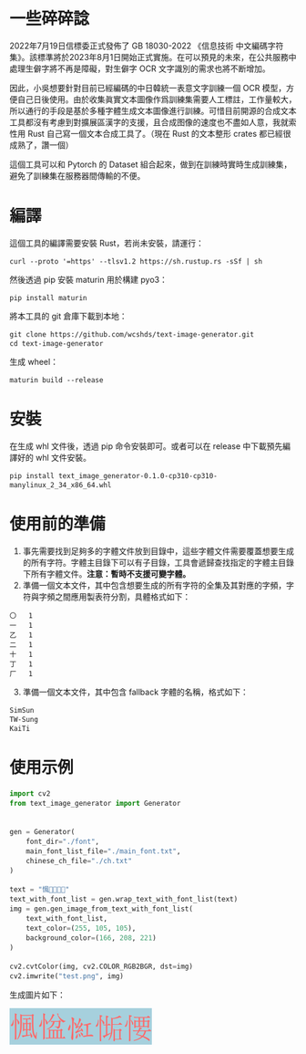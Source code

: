 # 一些碎碎諗

2022年7月19日信標委正式發佈了 GB 18030-2022 《信息技術 中文編碼字符集》。該標準將於2023年8月1日開始正式實施。在可以預見的未來，在公共服務中處理生僻字將不再是障礙，對生僻字 OCR 文字識別的需求也將不断增加。

因此，小吳想要針對目前已經編碼的中日韓統一表意文字訓練一個 OCR 模型，方便自己日後使用。由於收集眞實文本圖像作爲訓練集需要人工標註，工作量較大，所以通行的手段是基於多種字體生成文本圖像進行訓練。可惜目前開源的合成文本工具都沒有考慮到對擴展區漢字的支援，且合成图像的速度也不盡如人意，我就索性用 Rust 自己寫一個文本合成工具了。（現在 Rust 的文本整形 crates 都已經很成熟了，讚一個）

這個工具可以和 Pytorch 的 Dataset 組合起來，做到在訓練時實時生成訓練集，避免了訓練集在服務器間傳輸的不便。

# 編譯

這個工具的編譯需要安裝 Rust，若尚未安裝，請運行：

```
curl --proto '=https' --tlsv1.2 https://sh.rustup.rs -sSf | sh
```

然後透過 pip 安裝 maturin 用於構建 pyo3：

```
pip install maturin
```

將本工具的 git 倉庫下載到本地：

```
git clone https://github.com/wcshds/text-image-generator.git
cd text-image-generator
```

生成 wheel：

```
maturin build --release
```

# 安裝
在生成 whl 文件後，透過 pip 命令安裝即可。或者可以在 release 中下載預先編譯好的 whl 文件安裝。
```
pip install text_image_generator-0.1.0-cp310-cp310-manylinux_2_34_x86_64.whl
```

# 使用前的準備

1. 事先需要找到足夠多的字體文件放到目錄中，這些字體文件需要覆蓋想要生成的所有字符。字體主目錄下可以有子目錄，工具會遞歸查找指定的字體主目錄下所有字體文件。**注意：暫時不支援可變字體。**
2. 準備一個文本文件，其中包含想要生成的所有字符的全集及其對應的字頻，字符與字頻之間應用製表符分割，具體格式如下：
```
〇	1
一	1
乙	1
二	1
十	1
丁	1
厂	1
```
3. 準備一個文本文件，其中包含 fallback 字體的名稱，格式如下：
```
SimSun
TW-Sung
KaiTi
```

# 使用示例
```python
import cv2
from text_image_generator import Generator


gen = Generator(
    font_dir="./font", 
    main_font_list_file="./main_font.txt", 
    chinese_ch_file="./ch.txt"
)

text = "𢞁𢞂𢞃𢞄𢞅"
text_with_font_list = gen.wrap_text_with_font_list(text)
img = gen.gen_image_from_text_with_font_list(
    text_with_font_list, 
    text_color=(255, 105, 105), 
    background_color=(166, 208, 221)
)

cv2.cvtColor(img, cv2.COLOR_RGB2BGR, dst=img)
cv2.imwrite("test.png", img)
```

生成圖片如下：

![示例圖片](./images/test.png)